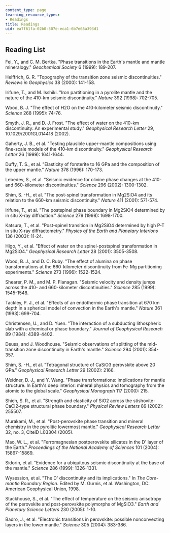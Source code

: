 ```yaml
---
content_type: page
learning_resource_types:
- Readings
title: Readings
uid: ea7f61fa-02b0-507e-eca1-6b7e65a393d1
---
```


Reading List
------------

Fei, Y., and C. M. Bertka. "Phase transitions in the Earth's mantle and mantle mineralogy." _Geochemical Society_ 6 (1999): 189-207.

Helffrich, G. R. "Topography of the transition zone seismic discontinuities." _Reviews in Geophysics_ 38 (2000): 141-158.

Irifune, T., and M. Isshiki. "Iron partitioning in a pyrolite mantle and the nature of the 410-km seismic discontinuity." _Nature_ 392 (1998): 702-705.

Wood, B. J. "The effect of H2O on the 410-kilometer seismic discontinuity." _Science_ 268 (1995): 74-76.

Smyth, J. R., and D. J. Frost. "The effect of water on the 410-km discontinuity: An experimental study." _Geophysical Research Letter_ 29, 10.1029/2001GL014418 (2002).

Gaherty, J. B., et al. "Testing plausible upper-mantle compositions using fine-scale models of the 410-km discontinuity." _Geophysical Research Letter_ 26 (1999): 1641-1644.

Duffy, T. S., et al. "Elasticity of forsterite to 16 GPa and the composition of the upper mantle." _Nature_ 378 (1996): 170-173.

Lebedev, S., et al. "Seismic evidence for olivine phase changes at the 410- and 660-kilometer discontinuities." _Science_ 296 (2002): 1300-1302.

Shim, S. -H., et al. "The post-spinel transformation in Mg2SiO4 and its relation to the 660-km seismic discontinuity." _Nature_ 411 (2001): 571-574.

Irifune, T., et al. "The postspinel phase boundary in Mg2SiO4 determined by in situ X-ray diffraction." _Science_ 279 (1998): 1698-1700.

Katsura, T., et al. "Post-spinel transition in Mg2SiO4 determined by high P-T in situ X-ray diffractometry." _Physics of the Earth and Planetary Interions_ 136 (2003): 11-24.

Higo, Y., et al. "Effect of water on the spinel-postspinel transformation in Mg2SiO4." _Geophysical Research Letter_ 28 (2001): 3505-3508.

Wood, B. J., and D. C. Ruby. "The effect of alumina on phase transformations at the 660-kilometer discontinuity from Fe-Mg partitioning experiments." _Science_ 273 (1996): 1522-1524.

Shearer, P. M., and M. P. Flanagan. "Seismic velocity and density jumps across the 410- and 660-kilometer discontinuities." _Science_ 285 (1999): 1545-1548.

Tackley, P. J., et al. "Effects of an endothermic phase transition at 670 km depth in a spherical model of convection in the Earth's mantle." _Nature_ 361 (1993): 699-704.

Christensen, U., and D. Yuen. "The interaction of a subducting lithospheric slab with a chemical or phase boundary." _Journal of Geophysical Research_ 89 (1984): 4389-4402.

Deuss, and J. Woodhouse. "Seismic observations of splitting of the mid-transition zone discontinuity in Earth's mantle." _Science_ 294 (2001): 354-357.

Shim, S. -H., et al. "Tetragonal structure of CaSiO3 perovskite above 20 GPa." _Geophysical Research Letter_ 29 (2002): 2166.

Weidner, D. J., and Y. Wang. "Phase transformations: Implications for mantle structure. In Earth's deep interior: mineral physics and tomography from the atomic to the global scale." _Geophysical Monograph_ 117 (2000): 215.

Shieh, S. R., et al. "Strength and elasticity of SiO2 across the stishovite-CaCl2-type structural phase boundary." _Physical Review Letters_ 89 (2002): 255507.

Murakami, M., et al. "Post-perovskite phase transition and mineral chemistry in the pyrolitic lowermost mantle." _Geophysical Research Letter_ 32, no. 3, CiteID L03304 (2005).

Mao, W. L., et al. "Ferromagnesian postperovskite silicates in the D' layer of the Earth." _Proceedings of the National Academy of Sciences_ 101 (2004): 15867-15869.

Sidorin, et al. "Evidence for a ubiquitous seismic discontinuity at the base of the mantle." _Science_ 286 (1999): 1326-1331.

Wysession, et al. "The D' discontinuity and its implications." In _The Core-mantle Boundary Region_. Edited by M. Gurnis, et al. Washington, DC: American Geophysical Union, 1998.

Stackhouse, S., et al. "The effect of temperature on the seismic anisotropy of the perovskite and post-perovskite polymorphs of MgSiO3." _Earth and Planetary Science Letters_ 230 (2005): 1-10.

Badro, J., et al. "Electronic transitions in perovskite: possible nonconvecting layers in the lower mantle." _Science_ 305 (2004): 383-386.